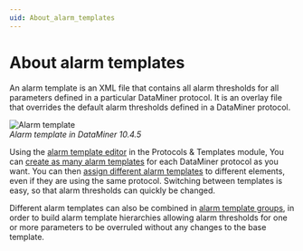 ```yaml
---
uid: About_alarm_templates
---
```


# About alarm templates

An alarm template is an XML file that contains all alarm thresholds for all parameters defined in a particular DataMiner protocol. It is an overlay file that overrides the default alarm thresholds defined in a DataMiner protocol.

![Alarm template](~/user-guide/images/Alarm_Template.png)<br>*Alarm template in DataMiner 10.4.5*

Using the [alarm template editor](xref:About_the_alarm_template_editor) in the Protocols & Templates module, You can [create as many alarm templates](xref:Creating_an_alarm_template) for each DataMiner protocol as you want. You can then [assign different alarm templates](xref:Assigning_an_alarm_template) to different elements, even if they are using the same protocol. Switching between templates is easy, so that alarm thresholds can quickly be changed.

Different alarm templates can also be combined in [alarm template groups](xref:Alarm_template_groups), in order to build alarm template hierarchies allowing alarm thresholds for one or more parameters to be overruled without any changes to the base template.
